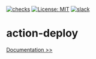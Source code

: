 [![checks](https://github.com/martoc/action-deploy/actions/workflows/checks.yml/badge.svg?branch=main&event=push)](https://github.com/martoc/action-deploy/actions/workflows/checks.yml)
[![License: MIT](https://img.shields.io/badge/License-MIT-yellow.svg)](https://opensource.org/licenses/MIT)
[![slack](https://img.shields.io/badge/slack-general-brightgreen.svg?logo=slack)](https://app.slack.com/messages/T8L8AAD3M/C8LBHLSVA)

# action-deploy

[Documentation >>](./docs/index.md)
